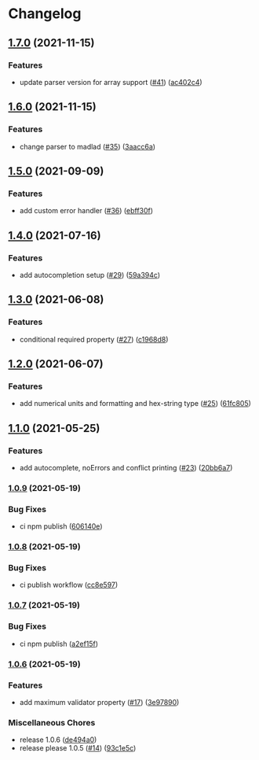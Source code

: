 # Changelog

## [1.7.0](https://www.github.com/furious-commander/furious-commander/compare/v1.6.0...v1.7.0) (2021-11-15)


### Features

* update parser version for array support ([#41](https://www.github.com/furious-commander/furious-commander/issues/41)) ([ac402c4](https://www.github.com/furious-commander/furious-commander/commit/ac402c4387cf742d5f8b44139b323304b97524e0))

## [1.6.0](https://www.github.com/furious-commander/furious-commander/compare/v1.5.0...v1.6.0) (2021-11-15)


### Features

* change parser to madlad ([#35](https://www.github.com/furious-commander/furious-commander/issues/35)) ([3aacc6a](https://www.github.com/furious-commander/furious-commander/commit/3aacc6acb27552be54d764af00d780e74bd4f178))

## [1.5.0](https://www.github.com/furious-commander/furious-commander/compare/v1.4.0...v1.5.0) (2021-09-09)


### Features

* add custom error handler ([#36](https://www.github.com/furious-commander/furious-commander/issues/36)) ([ebff30f](https://www.github.com/furious-commander/furious-commander/commit/ebff30f0d6d990507574b5c0987b609606214727))

## [1.4.0](https://www.github.com/nugaon/furious-commander/compare/v1.3.0...v1.4.0) (2021-07-16)


### Features

* add autocompletion setup ([#29](https://www.github.com/nugaon/furious-commander/issues/29)) ([59a394c](https://www.github.com/nugaon/furious-commander/commit/59a394cf5f861df7d41f2910857ec3bb10351494))

## [1.3.0](https://www.github.com/nugaon/furious-commander/compare/v1.2.0...v1.3.0) (2021-06-08)


### Features

* conditional required property ([#27](https://www.github.com/nugaon/furious-commander/issues/27)) ([c1968d8](https://www.github.com/nugaon/furious-commander/commit/c1968d816b9682650c78ebddfa7ecc811757cd11))

## [1.2.0](https://www.github.com/nugaon/furious-commander/compare/v1.1.0...v1.2.0) (2021-06-07)


### Features

* add numerical units and formatting and hex-string type ([#25](https://www.github.com/nugaon/furious-commander/issues/25)) ([61fc805](https://www.github.com/nugaon/furious-commander/commit/61fc80575e072b77885ba7377b6df8a68c5b3413))

## [1.1.0](https://www.github.com/nugaon/furious-commander/compare/v1.0.9...v1.1.0) (2021-05-25)


### Features

* add autocomplete, noErrors and conflict printing ([#23](https://www.github.com/nugaon/furious-commander/issues/23)) ([20bb6a7](https://www.github.com/nugaon/furious-commander/commit/20bb6a790644ae797150e0812ae1236e313b78d8))

### [1.0.9](https://www.github.com/nugaon/furious-commander/compare/v1.0.8...v1.0.9) (2021-05-19)


### Bug Fixes

* ci npm publish ([606140e](https://www.github.com/nugaon/furious-commander/commit/606140e26b06847e0e9a3ef3cd95a145850e8923))

### [1.0.8](https://www.github.com/nugaon/furious-commander/compare/v1.0.7...v1.0.8) (2021-05-19)


### Bug Fixes

* ci publish workflow ([cc8e597](https://www.github.com/nugaon/furious-commander/commit/cc8e597c0f96d6fa8a9138402215c453fdede57f))

### [1.0.7](https://www.github.com/nugaon/furious-commander/compare/v1.0.6...v1.0.7) (2021-05-19)


### Bug Fixes

* ci npm publish ([a2ef15f](https://www.github.com/nugaon/furious-commander/commit/a2ef15f49b77474c405fa61549ad634ef27d7494))

### [1.0.6](https://www.github.com/nugaon/furious-commander/compare/v1.0.0...v1.0.6) (2021-05-19)


### Features

* add maximum validator property ([#17](https://www.github.com/nugaon/furious-commander/issues/17)) ([3e97890](https://www.github.com/nugaon/furious-commander/commit/3e97890a7a39a5d0cfcc81504a17a78b02d24ff6))


### Miscellaneous Chores

* release 1.0.6 ([de494a0](https://www.github.com/nugaon/furious-commander/commit/de494a0e322b70dee809b0cf772c89437632d35c))
* release please 1.0.5 ([#14](https://www.github.com/nugaon/furious-commander/issues/14)) ([93c1e5c](https://www.github.com/nugaon/furious-commander/commit/93c1e5cf57508ec14f3eabd998daee26c6ef19fa))
